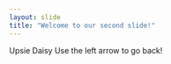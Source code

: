 ```yaml
---
layout: slide
title: "Welcome to our second slide!"
---
```

Upsie Daisy
Use the left arrow to go back!
